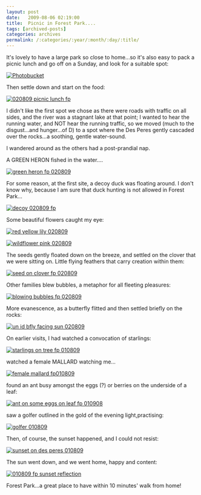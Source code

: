 ```yaml
---
layout: post
date:	2009-08-06 02:19:00
title:  Picnic in Forest Park....
tags: [archived-posts]
categories: archives
permalink: /:categories/:year/:month/:day/:title/
---
```

It's lovely to have a large park so close to home...so it's also easy to pack a picnic lunch and go off on a Sunday, and look  for a suitable spot:

<a href="http://s562.photobucket.com/albums/ss67/pugaippadam/?action=view&current=IMG_4152.jpg" target="_blank"><img src="http://i562.photobucket.com/albums/ss67/pugaippadam/IMG_4152.jpg" border="0" alt="Photobucket"></a>


Then settle down and start on the food:


<a href="http://s562.photobucket.com/albums/ss67/pugaippadam/?action=view&current=IMG_4171.jpg" target="_blank"><img src="http://i562.photobucket.com/albums/ss67/pugaippadam/IMG_4171.jpg" border="0" alt="020809 picnic lunch fp"></a>

<lj-cut text="sights from the picnic">


I didn't like the first spot we chose as there were roads with traffic on all sides, and the river was a stagnant lake at that point; I wanted to hear the running water, and NOT hear the running traffic, so we moved (much to the disgust...and hunger...of D) to a spot where the Des Peres gently cascaded over the rocks...a soothing, gentle water-sound.

I wandered around as the others had a post-prandial nap.

A GREEN HERON fished in the water....

<a href="http://s562.photobucket.com/albums/ss67/pugaippadam/?action=view&current=IMG_4178.jpg" target="_blank"><img src="http://i562.photobucket.com/albums/ss67/pugaippadam/IMG_4178.jpg" border="0" alt="green heron fp 020809"></a>

For some reason, at the first site, a decoy duck was floating around. I don't know why, because I am sure that duck hunting is not allowed in Forest Park...


<a href="http://s562.photobucket.com/albums/ss67/pugaippadam/?action=view&current=IMG_4166.jpg" target="_blank"><img src="http://i562.photobucket.com/albums/ss67/pugaippadam/IMG_4166.jpg" border="0" alt="decoy 020809 fp"></a>

Some beautiful flowers caught my eye:


<a href="http://s562.photobucket.com/albums/ss67/pugaippadam/?action=view&current=IMG_4163.jpg" target="_blank"><img src="http://i562.photobucket.com/albums/ss67/pugaippadam/IMG_4163.jpg" border="0" alt="red yellow lily 020809"></a>


<a href="http://s562.photobucket.com/albums/ss67/pugaippadam/?action=view&current=IMG_4158.jpg" target="_blank"><img src="http://i562.photobucket.com/albums/ss67/pugaippadam/IMG_4158.jpg" border="0" alt="wildflower pink 020809"></a>


The seeds gently floated down on the breeze, and settled on the clover that we were sitting on. Little flying feathers that carry creation within them:


<a href="http://s562.photobucket.com/albums/ss67/pugaippadam/?action=view&current=IMG_4190.jpg" target="_blank"><img src="http://i562.photobucket.com/albums/ss67/pugaippadam/IMG_4190.jpg" border="0" alt="seed on clover fp 020809"></a>

Other families blew bubbles, a metaphor for all fleeting pleasures:


<a href="http://s562.photobucket.com/albums/ss67/pugaippadam/?action=view&current=IMG_4193.jpg" target="_blank"><img src="http://i562.photobucket.com/albums/ss67/pugaippadam/IMG_4193.jpg" border="0" alt="blowing bubbles fp 020809"></a>

More evanescence, as a butterfly flitted and then settled briefly on the rocks:


<a href="http://s562.photobucket.com/albums/ss67/pugaippadam/?action=view&current=IMG_4180.jpg" target="_blank"><img src="http://i562.photobucket.com/albums/ss67/pugaippadam/IMG_4180.jpg" border="0" alt="un id bfly facing sun 020809"></a>

On earlier visits, I had watched a convocation of starlings:


<a href="http://s562.photobucket.com/albums/ss67/pugaippadam/?action=view&current=IMG_4099.jpg" target="_blank"><img src="http://i562.photobucket.com/albums/ss67/pugaippadam/IMG_4099.jpg" border="0" alt="starlings on tree fp 010809"></a>


watched a female MALLARD watching me...

<a href="http://s562.photobucket.com/albums/ss67/pugaippadam/?action=view&current=IMG_4108.jpg" target="_blank"><img src="http://i562.photobucket.com/albums/ss67/pugaippadam/IMG_4108.jpg" border="0" alt="female mallard fp010809"></a>


found an ant busy amongst the eggs (?) or berries on the underside of a leaf:

<a href="http://s562.photobucket.com/albums/ss67/pugaippadam/?action=view&current=IMG_4102.jpg" target="_blank"><img src="http://i562.photobucket.com/albums/ss67/pugaippadam/IMG_4102.jpg" border="0" alt="ant on some eggs on leaf fp 010908"></a>


saw a golfer outlined in the gold of the evening light,practising:

<a href="http://s562.photobucket.com/albums/ss67/pugaippadam/?action=view&current=IMG_4120.jpg" target="_blank"><img src="http://i562.photobucket.com/albums/ss67/pugaippadam/IMG_4120.jpg" border="0" alt="golfer 010809"></a>


Then, of course, the sunset happened, and I could not resist:


<a href="http://s562.photobucket.com/albums/ss67/pugaippadam/?action=view&current=IMG_4116.jpg" target="_blank"><img src="http://i562.photobucket.com/albums/ss67/pugaippadam/IMG_4116.jpg" border="0" alt="sunset on des peres 010809"></a>


</lj-cut>

The sun went down, and we went home, happy and content:


<a href="http://s562.photobucket.com/albums/ss67/pugaippadam/?action=view&current=IMG_4130.jpg" target="_blank"><img src="http://i562.photobucket.com/albums/ss67/pugaippadam/IMG_4130.jpg" border="0" alt="010809 fp sunset reflection"></a>

Forest Park...a great place to have within 10 minutes' walk from home!
